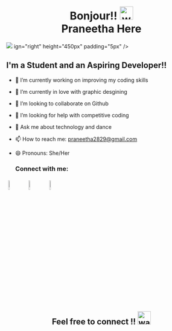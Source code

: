 <h1 align="center">  Bonjour!! <img alt="wave" src="https://emojis.slackmojis.com/emojis/images/1616468410/23789/hello-kitty.gif?1616468410" width="35"> <br>Praneetha Here </h1>
<a href="https://www.linkpicture.com/view.php?img=LPic60ce2ee8e1fc21198566910"><img src="https://www.linkpicture.com/q/Screenshot-2021-06-19-at-10.05.04-AM_1.png" type="image"></a> ign="right" height="450px" padding="5px" />

## I'm a Student and  an Aspiring Developer!!





- 🔭 I’m currently working on improving my coding skills
- 💖 I’m currently in love with graphic desgining
- 👯 I’m looking to collaborate on Github
- 🤔 I’m looking for help with competitive coding
- 💬 Ask me about technology and dance
- 📫 How to reach me: praneetha2829@gmail.com
- 😄 Pronouns: She/Her




   ### Connect with me:


<p align="left" >
	<a href="https://github.com/Praneetha29"><img alt="github" width="8%" style="padding:5px" src="https://img.icons8.com/nolan/512/github.png"/></a>
	<a href="https://www.linkedin.com/in/midatana-sai-praneetha-9a587420b/"><img alt="linkedin" width="8%" style="padding:5px" src="https://img.icons8.com/nolan/512/linkedin.png"/></a>
	<a href="https://www.instagram.com/praneetha._._29/"><img alt="instagram" width="8%" style="padding:5px" src="https://img.icons8.com/nolan/512/instagram-new.png"/></a>


<h2 align='center'>Feel free to connect !! <img alt="wave" src="https://emojis.slackmojis.com/emojis/images/1605722420/11386/among_us_orange_dance.gif?1605722420" width="35"> </h2> 
